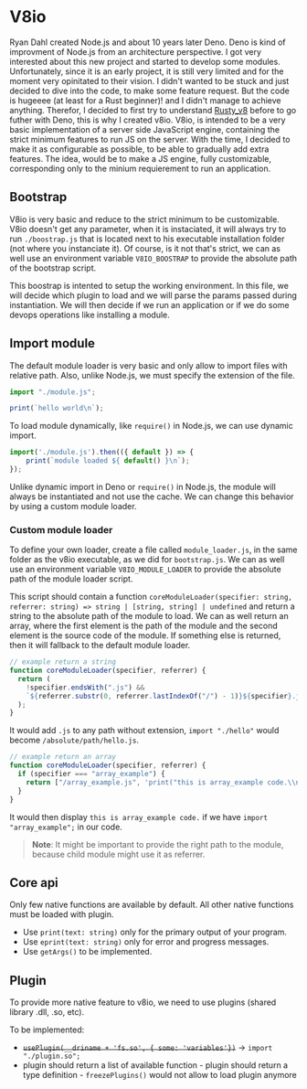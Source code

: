 # V8io

Ryan Dahl created Node.js and about 10 years later Deno. Deno is kind of improvment of Node.js from an architecture perspective. I got very interested about this new project and started to develop some modules. Unfortunately, since it is an early project, it is still very limited and for the moment very opinitated to their vision. I didn't wanted to be stuck and just decided to dive into the code, to make some feature request. But the code is hugeeee (at least for a Rust beginner)! and I didn't manage to achieve anything. Therefor, I decided to first try to understand [Rusty_v8](https://github.com/denoland/rusty_v8) before to go futher with Deno, this is why I created v8io. V8io, is intended to be a very basic implementation of a server side JavaScript engine, containing the strict minimum features to run JS on the server. With the time, I decided to make it as configurable as possible, to be able to gradually add extra features. The idea, would be to make a JS engine, fully customizable, corresponding only to the minium requierement to run an application.

## Bootstrap

V8io is very basic and reduce to the strict minimum to be customizable. V8io doesn't get any parameter, when it is instaciated, it will always try to run `./boostrap.js` that is located next to his executable installation folder (not where you instanciate it). Of course, is it not that's strict, we can as well use an environment variable `V8IO_BOOSTRAP` to provide the absolute path of the bootstrap script.

This boostrap is intented to setup the working environment. In this file, we will decide which plugin to load and we will parse the params passed during instantiation. We will then decide if we run an application or if we do some devops operations like installing a module.

## Import module

The default module loader is very basic and only allow to import files with relative path. Also, unlike Node.js, we must specify the extension of the file.

```js
import "./module.js";

print(`hello world\n`);
```

To load module dynamically, like `require()` in Node.js, we can use dynamic import.

```js
import('./module.js').then(({ default }) => {
    print(`module loaded ${ default() }\n`);
});
```

Unlike dynamic import in Deno or `require()` in Node.js, the module will always be instantiated and not use the cache. We can change this behavior by using a custom module loader.

### Custom module loader

To define your own loader, create a file called `module_loader.js`, in the same folder as the v8io executable, as we did for `bootstrap.js`. We can as well use an environment variable `V8IO_MODULE_LOADER` to provide the absolute path of the module loader script.

This script should contain a function `coreModuleLoader(specifier: string, referrer: string) => string | [string, string] | undefined` and return a string to the absolute path of the module to load. We can as well return an array, where the first element is the path of the module and the second element is the source code of the module. If something else is returned, then it will fallback to the default module loader.

```js
// example return a string
function coreModuleLoader(specifier, referrer) {
  return (
    !specifier.endsWith(".js") &&
    `${referrer.substr(0, referrer.lastIndexOf("/") - 1)}${specifier}.js`
  );
}
```

It would add `.js` to any path without extension, `import "./hello"` would become `/absolute/path/hello.js`.

```js
// example return an array
function coreModuleLoader(specifier, referrer) {
  if (specifier === "array_example") {
    return ["/array_example.js", 'print("this is array_example code.\\n");'];
  }
}
```

It would then display `this is array_example code.` if we have `import "array_example";` in our code.

> **Note**: It might be important to provide the right path to the module, because child module might use it as referrer.

## Core api

Only few native functions are available by default. All other native functions must be loaded with plugin.

- Use `print(text: string)` only for the primary output of your program.
- Use `eprint(text: string)` only for error and progress messages.
- Use `getArgs()` to be implemented.

## Plugin

To provide more native feature to v8io, we need to use plugins (shared library .dll, .so, etc).

To be implemented:

- ~~`usePlugin(__driname + 'fs.so', { some: 'variables'})`~~ -> `import "./plugin.so";`
- plugin should return a list of available function - plugin should return a type definition - `freezePlugins()` would not allow to load plugin anymore
